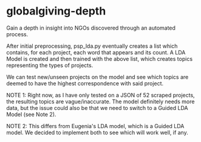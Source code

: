 # globalgiving-depth
Gain a depth in insight into NGOs discovered through an automated process.

After initial preprocessing, psp_lda.py eventually creates a list which contains, for each project, each word that appears and its count.
A LDA Model is created and then trained with the above list, which creates topics representing the types of projects.

We can test new/unseen projects on the model and see which topics are deemed to have the highest correspondence with said project.

NOTE 1: Right now, as I have only tested on a JSON of 52 scraped projects, the resulting topics are vague/inaccurate. 
The model definitely needs more data, but the issue could also be that we need to switch to a Guided LDA Model (see Note 2).

NOTE 2: This differs from Eugenia's LDA model, which is a Guided LDA model. We decided to implement both to see which will work well, if any.
